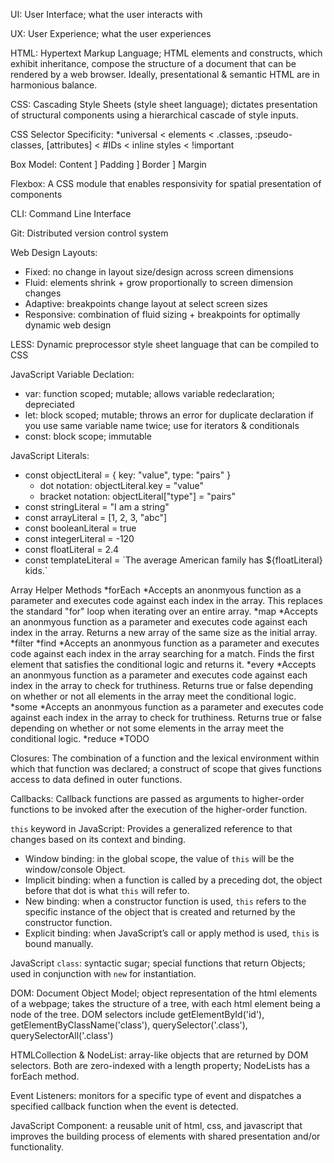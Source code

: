 UI: User Interface; what the user interacts with

UX: User Experience; what the user experiences

HTML: Hypertext Markup Language; HTML elements and constructs, which exhibit inheritance, compose the structure of a document that can be rendered by a web browser. Ideally, presentational & semantic HTML are in harmonious balance.

CSS: Cascading Style Sheets (style sheet language); dictates presentation of structural components using a hierarchical cascade of style inputs.  

CSS Selector Specificity: *universal < elements < .classes, :pseudo-classes, \[attributes\] < #IDs < inline styles < !important

Box Model: Content ] Padding ] Border ] Margin

Flexbox: A CSS module that enables responsivity for spatial presentation of components

CLI: Command Line Interface

Git: Distributed version control system

Web Design Layouts: 
* Fixed: no change in layout size/design across screen dimensions
* Fluid: elements shrink + grow proportionally to screen dimension changes
* Adaptive: breakpoints change layout at select screen sizes
* Responsive: combination of fluid sizing + breakpoints for optimally dynamic web design

LESS: Dynamic preprocessor style sheet language that can be compiled to CSS

JavaScript Variable Declation:
* var: function scoped; mutable; allows variable redeclaration; depreciated
* let: block scoped; mutable; throws an error for duplicate declaration if you use same variable name twice; use for iterators & conditionals
* const: block scope; immutable

JavaScript Literals:
* const objectLiteral = { key: "value", type: "pairs" }
    * dot notation:      objectLiteral.key = "value"
    * bracket notation:  objectLiteral\["type"\] = "pairs"
* const stringLiteral = "I am a string"
* const arrayLiteral = [1, 2, 3, "abc"]
* const booleanLiteral = true
* const integerLiteral = -120
* const floatLiteral = 2.4
* const templateLiteral = \`The average American family has ${floatLiteral} kids.\`

Array Helper Methods
*forEach
   *Accepts an anonmyous function as a parameter and executes code against each index in the array. This replaces the standard "for"         loop when iterating over an entire array.
*map
   *Accepts an anonmyous function as a parameter and executes code against each index in the array. Returns a new array of the same size     as the initial array.
*filter
*find
   *Accepts an anonmyous function as a parameter and executes code against each index in the array searching for a match. Finds the        first element that satisfies the conditional logic and returns it.
*every
   *Accepts an anonmyous function as a parameter and executes code against each index in the array to check for truthiness. Returns true    or false depending on whether or not all elements in the array meet the conditional logic.
*some
   *Accepts an anonmyous function as a parameter and executes code against each index in the array to check for truthiness. Returns        true  or false depending on whether or not some elements in the array meet the conditional logic.
*reduce
   *TODO


Closures: The combination of a function and the lexical environment within which that function was declared; a construct of scope that gives functions access to data defined in outer functions.

Callbacks: Callback functions are passed as arguments to higher-order functions to be invoked after the execution of the higher-order function.

`this` keyword in JavaScript: Provides a generalized reference to that changes based on its context and binding.
* Window binding: in the global scope, the value of `this` will be the window/console Object.
* Implicit binding: when a function is called by a preceding dot, the object before that dot is what `this` will refer to.
* New binding: when a constructor function is used, `this` refers to the specific instance of the object that is created and returned by the constructor function.
* Explicit binding: when JavaScript’s call or apply method is used, `this` is bound manually.

JavaScript `class`: syntactic sugar; special functions that return Objects; used in conjunction with `new` for instantiation.

DOM: Document Object Model; object representation of the html elements of a webpage;  takes the structure of a tree, with each html element being a node of the tree. DOM selectors include getElementById('id'), getElementByClassName('class'), querySelector('.class'), querySelectorAll('.class')

HTMLCollection & NodeList: array-like objects that are returned by DOM selectors. Both are zero-indexed with a length property; NodeLists has a forEach method.

Event Listeners: monitors for a specific type of event and dispatches a specified callback function when the event is detected.

JavaScript Component: a reusable unit of html, css, and javascript that improves the building process of elements with shared presentation and/or functionality.
